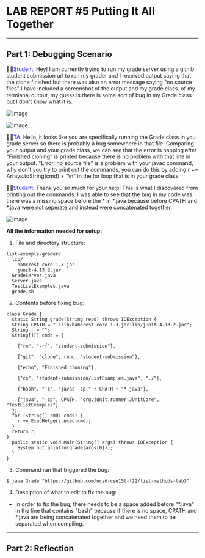 # LAB REPORT #5 Putting It All Together
---
## Part 1: Debugging Scenario
  
🤷‍♀️<span style="color:blue">Student:</span> Hey! I am currently trying to run my grade server using a githib student submission url to run my grader and I received output saying that the clone finished but there was also an error message saying "no source files" I have included a screenshot of the output and my grade class.
of my termianal output, my guess is there is some sort of bug in my Grade class but I don't know what it is.

![image](https://github.com/anaisgg23/cse15l-lab-reports/assets/156368955/be3bfd60-4bb7-42cd-8117-b677083535d1)

![image](https://github.com/anaisgg23/cse15l-lab-reports/assets/156368955/08ae19b0-f219-4953-9b1b-2e8441dcb4ff)

🧑‍💻<span style="color:blue">TA:</span> Hello, it looks like you are specifically running the Grade class in you grade server so there is probably a bug somewhere in that file. Comparing your output and your grade class, we can see that the error is happing after "Finished cloning" is printed because there is no problem with that line in your output. "Error: no source file" is a problem with your javac command, why don't you try to print out the commands, you can do this by adding r += Arrays.toString(cmd) + "\n" in the for loop that is in your grade class.

🤷‍♀️<span style="color:blue">Student:</span> Thank you so much for your help! This is what I discovered from printing out the commands. I was able to see that the bug in my code was there was a missing space before the * in *.java because before CPATH and *.java were not seperate and instead were concatenated together.

![image](https://github.com/anaisgg23/cse15l-lab-reports/assets/156368955/d2199e0c-e5a0-4020-84e8-d71e9afee052)

**All the information needed for setup:**
1. File and directory structure:
```
list-example-grader/
  lib/
    hamcrest-core-1.3.jar
    junit-4.13.2.jar
  GradeServer.java
  Server.java
  TestListExamples.java
  grade.sh
```

2. Contents before fixing bug:
```
class Grade {
  static String grade(String repo) throws IOException {
  String CPATH = ".:lib/hamcrest-core-1.3.jar:lib/junit-4.13.2.jar";
  String r = "";
  String[][] cmds = {
  
    {"rm", "-rf", "student-submission"},
  
    {"git", "clone", repo, "student-submission"},
  
    {"echo", "Finished cloning"},
  
    {"cp", "student-submission/ListExamples.java", "./"},
  
    {"bash", "-c", "javac -cp " + CPATH + "*.java"},
  
    {"java", "-cp", CPATH, "org.junit.runner.JUnitCore", "TestListExamples"}
  };
  for (String[] cmd: cmds) {
    r += ExecHelpers.exec(cmd);
  }
  return r;
}
  public static void main(String[] args) throws IOException {
    System.out.println(grade(args[0]));
  }
}
```

3. Command ran that triggered the bug:
```
$ java Grade "https://github.com/ucsd-cse15l-f22/list-methods-lab3"
```

4. Desciption of what to edit to fix the bug:
* In order to fix the bug, there needs to be a space added before "*.java" in the line that contains "bash" because if there is no space, CPATH and *.java are being concatenated together and we need them to be separated when compiling.
 
---
## Part 2: Reflection

